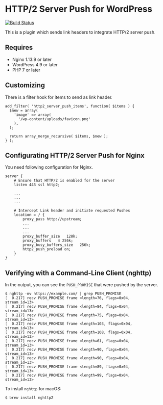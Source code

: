 # HTTP/2 Server Push for WordPress

[![Build Status](https://travis-ci.org/tarosky/http2-server-push.svg?branch=master)](https://travis-ci.org/tarosky/http2-server-push)

This is a plugin which sends link headers to integrate HTTP/2 server push.

## Requires

* Nginx 1.13.9 or later
* WordPress 4.9 or later
* PHP 7 or later

## Customizing

There is a filter hook for items to send as link header.

```
add_filter( 'http2_server_push_items', function( $items ) {
  $new = array(
    'image' => array(
      '/wp-content/uploads/favicon.png'
    ),
  );

  return array_merge_recursive( $items, $new );
} );
```

## Configurating HTTP/2 Server Push for Nginx

You need following configuration for Nginx.

```
server {
    # Ensure that HTTP/2 is enabled for the server
    listen 443 ssl http2;

    ...
    ...
    ...

    # Intercept Link header and initiate requested Pushes
    location = / {
        proxy_pass http://upstream;
        ...
        ...
        ...
        proxy_buffer_size   128k;
        proxy_buffers   4 256k;
        proxy_busy_buffers_size   256k;
        http2_push_preload on;
    }
}
```

## Verifying with a Command-Line Client (nghttp)

In the output, you can see the `PUSH_PROMISE` that were pushed by the server.

```
$ nghttp -nv https://example.com/ | grep PUSH_PROMISE
[  0.217] recv PUSH_PROMISE frame <length=76, flags=0x04, stream_id=13>
[  0.217] recv PUSH_PROMISE frame <length=84, flags=0x04, stream_id=13>
[  0.217] recv PUSH_PROMISE frame <length=75, flags=0x04, stream_id=13>
[  0.217] recv PUSH_PROMISE frame <length=103, flags=0x04, stream_id=13>
[  0.217] recv PUSH_PROMISE frame <length=108, flags=0x04, stream_id=13>
[  0.217] recv PUSH_PROMISE frame <length=61, flags=0x04, stream_id=13>
[  0.217] recv PUSH_PROMISE frame <length=90, flags=0x04, stream_id=13>
[  0.217] recv PUSH_PROMISE frame <length=90, flags=0x04, stream_id=13>
[  0.217] recv PUSH_PROMISE frame <length=89, flags=0x04, stream_id=13>
[  0.217] recv PUSH_PROMISE frame <length=99, flags=0x04, stream_id=13>
```

To install `nghttp` for macOS:

```
$ brew install nghttp2
```

